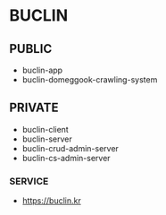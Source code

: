 # BUCLIN

## PUBLIC
- buclin-app
- buclin-domeggook-crawling-system

## PRIVATE
- buclin-client
- buclin-server
- buclin-crud-admin-server
- buclin-cs-admin-server

### SERVICE
- https://buclin.kr

  
